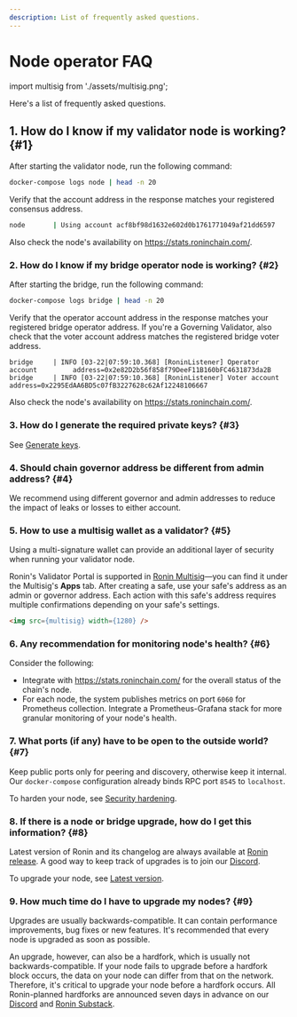 ```yaml
---
description: List of frequently asked questions.
---
```



# Node operator FAQ

import multisig from './assets/multisig.png';

Here's a list of frequently asked questions.

## 1. How do I know if my validator node is working? {#1}

After starting the validator node, run the following command:

```bash
docker-compose logs node | head -n 20
```

Verify that the account address in the response matches your registered consensus address.

```bash
node       | Using account acf8bf98d1632e602d0b1761771049af21dd6597
```

Also check the node's availability on <https://stats.roninchain.com/>.

### 2. How do I know if my bridge operator node is working? {#2}

After starting the bridge, run the following command:

```bash
docker-compose logs bridge | head -n 20
```

Verify that the operator account address in the response matches your registered bridge operator address. If you're a Governing Validator, also check that the voter account address matches the registered bridge voter address.

```text
bridge     | INFO [03-22|07:59:10.368] [RoninListener] Operator account         address=0x2e82D2b56f858f79DeeF11B160bFC4631873da2B
bridge     | INFO [03-22|07:59:10.368] [RoninListener] Voter account            address=0x2295EdAA6BD5c07fB3227628c62Af12248106667
```

Also check the node's availability on <https://stats.roninchain.com/>.

### 3. How do I generate the required private keys? {#3}

See [Generate keys](./../setup/generate-keys.md).

### 4. Should chain governor address be different from admin address? {#4}

We recommend using different governor and admin addresses to reduce the impact of leaks or losses to either account.

### 5. How to use a multisig wallet as a validator? {#5}

Using a multi-signature wallet can provide an additional layer of security when running your validator node.

Ronin's Validator Portal is supported in [Ronin Multisig](https://multisig.roninchain.com)—you can find it under the Multisig's **Apps** tab. After creating a safe, use your safe's address as an admin or governor address. Each action with this safe's address requires multiple confirmations depending on your safe's settings.

```html
<img src={multisig} width={1280} />
```

### 6. Any recommendation for monitoring node's health? {#6}

Consider the following:

* Integrate with <https://stats.roninchain.com/> for the overall status of the chain's node.
* For each node, the system publishes metrics on port `6060` for Prometheus collection. Integrate a Prometheus-Grafana stack for more granular monitoring of your node's health.

### 7. What ports (if any) have to be open to the outside world? {#7}

Keep public ports only for peering and discovery, otherwise keep it internal. Our `docker-compose` configuration already binds RPC port `8545` to `localhost`.

To harden your node, see [Security hardening](./../resources/security.md).

### 8. If there is a node or bridge upgrade, how do I get this information? {#8}

Latest version of Ronin and its changelog are always available at [Ronin release](https://github.com/axieinfinity/ronin/releases). A good way to keep track of upgrades is to join our [Discord](https://discord.gg/roninnetwork).

To upgrade your node, see [Latest version](./../setup/latest.md).

### 9. How much time do I have to upgrade my nodes? {#9}

Upgrades are usually backwards-compatible. It can contain performance improvements, bug fixes or new features. It's recommended that every node is upgraded as soon as possible.

An upgrade, however, can also be a hardfork, which is usually not backwards-compatible. If your node fails to upgrade before a hardfork block occurs, the data on your node can differ from that on the network. Therefore, it's critical to upgrade your node before a hardfork occurs. All Ronin-planned hardforks are announced seven days in advance on our [Discord](https://discord.gg/roninnetwork) and [Ronin Substack](https://roninblockchain.substack.com/).
